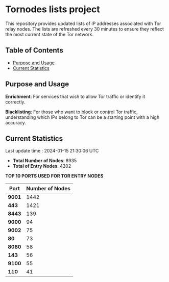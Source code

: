 # Tornodes lists project

This repository provides updated lists of IP addresses associated with Tor relay nodes. The lists are refreshed every 30 minutes to ensure they reflect the most current state of the Tor network.

## Table of Contents

- [Purpose and Usage](#purpose-and-usage)
- [Current Statistics](#current-statistics)


## Purpose and Usage

**Enrichment**: For services that wish to allow Tor traffic or identify it correctly.

**Blacklisting**: For those who want to block or control Tor traffic, understanding which IPs belong to Tor can be a starting point with a high accuracy.

## Current Statistics

Last update time : 2024-01-15 21:30:06 UTC

- **Total Number of Nodes**: 8935
- **Total of Entry Nodes**: 4202

**TOP 10 PORTS USED FOR TOR ENTRY NODES**

| **Port** | **Number of Nodes** |
|------|-----------------|
| **9001**   | 1442  |
| **443**   | 1421  |
| **8443**   | 139  |
| **9000**   | 94  |
| **9002**   | 75  |
| **80**   | 73  |
| **8080**   | 58  |
| **143**   | 56  |
| **9100**   | 55  |
| **110**   | 41  |

